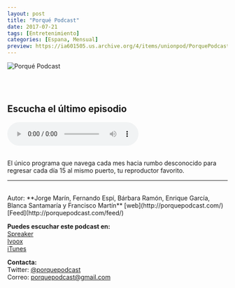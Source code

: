 ```yaml
---
layout: post
title: "Porqué Podcast"
date: 2017-07-21
tags: [Entretenimiento]
categories: [Espana, Mensual]
preview: https://ia601505.us.archive.org/4/items/unionpod/PorquePodcast300.jpg
---
```


![Porqué Podcast](https://ia601505.us.archive.org/4/items/unionpod/PorquePodcast500.jpg)

<br/>
<br/>

## Escucha el último episodio

<!--reproductor-feed=http://porquepodcast.com/feed/-->
<!--reproductor-start-->
<audio id="audio" preload="auto" controls="" src="http://media.blubrry.com/porquepodcast/p/porquepodcast.com/wp-content/uploads/PORQUEPODCAST.EPISODIO59.mp3"></audio>
<!--reproductor-end-->

<br/>  
El único programa que navega cada mes hacia rumbo desconocido para regresar cada día 15 al mismo puerto, tu reproductor favorito.

_ _ _
<br>
Autor: **Jorge Marín, Fernando Espí, Bárbara Ramón, Enrique García, Blanca Santamaría y Francisco Martín**  
[web](http://porquepodcast.com/)  
[Feed](http://porquepodcast.com/feed/)  


**Puedes escuchar este podcast en:**  
[Spreaker](http://www.spreaker.com/user/porquepodcast)  
[Ivoox](http://www.ivoox.com/escuchar-porque-podcast_nq_33449_1.html)  
[iTunes](https://itunes.apple.com/es/podcast/porque-podcast/id590462307?mt=2)  



**Contacta:**  
Twitter: [@porquepodcast](https://twitter.com/porquepodcast)  
Correo: [porquepodcast@gmail.com](mailto:porquepodcast@gmail.com)  

